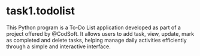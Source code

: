 # task1.todolist
This Python program is a To-Do List application developed as part of a project offered by @CodSoft. It allows users to add task, view, update, mark as completed and delete tasks, helping manage daily activities efficiently through a simple and interactive interface.
